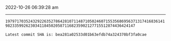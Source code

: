 2022-10-26 06:39:28 am

---

`1979717035243292263527864281071148710502460715535686956371317416836141982335992623034118450205871168235902127715512874436424147`

`Latest commit SHA is: bea281a02533d01b63efdb74a324370bf3fa0cae `
